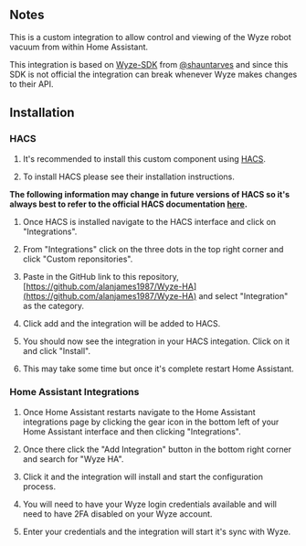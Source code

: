## Notes

This is a custom integration to allow control and viewing of the Wyze robot vacuum from within Home Assistant.

This integration is based on [Wyze-SDK](https://github.com/shauntarves/wyze-sdk) from [@shauntarves](https://github.com/shauntarves) and since this SDK is not official the integration can break whenever Wyze makes changes to their API.

## Installation

### HACS

1. It's recommended to install this custom component using [HACS](https://hacs.xyz/).

1. To install HACS please see their installation instructions.

**The following information may change in future versions of HACS so it's always best to refer to the official HACS documentation [here](https://hacs.xyz/docs/faq/custom_repositories/).**

1. Once HACS is installed navigate to the HACS interface and click on "Integrations".

1. From "Integrations" click on the three dots in the top right corner and click "Custom reponsitories".

1. Paste in the GitHub link to this repository, [https://github.com/alanjames1987/Wyze-HA](https://github.com/alanjames1987/Wyze-HA) and select "Integration" as the category.

1. Click add and the integration will be added to HACS.

1. You should now see the integration in your HACS integation. Click on it and click "Install".

1. This may take some time but once it's complete restart Home Assistant.

### Home Assistant Integrations

1. Once Home Assistant restarts navigate to the Home Assistant integrations page by clicking the gear icon in the bottom left of your Home Assistant interface and then clicking "Integrations".

1. Once there click the "Add Integration" button in the bottom right corner and search for "Wyze HA".

1. Click it and the integration will install and start the configuration process.

1. You will need to have your Wyze login credentials available and will need to have 2FA disabled on your Wyze account.

1. Enter your credentials and the integration will start it's sync with Wyze.

